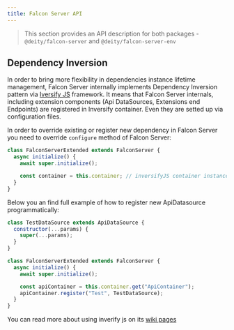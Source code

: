 ```yaml
---
title: Falcon Server API
---
```


> This section provides an API description for both packages - `@deity/falcon-server`
> and `@deity/falcon-server-env`

## Dependency Inversion

In order to bring more flexibility in dependencies instance lifetime management, Falcon Server internally implements Dependency Inversion pattern via [Iversify JS](http://inversify.io/) framework.
It means that Falcon Server internals, including extension components (Api DataSources, Extensions end Endpoints) are registered in Inversify container. Even they are setted up via configuration files.

In order to override existing or register new dependency in Falcon Server you need to override `configure` method of Falcon Server:

```javascript
class FalconServerExtended extends FalconServer {
  async initialize() {
    await super.initialize();

    const container = this.container; // inversifyJS container instance
  }
}
```

Below you an find full example of how to register new ApiDatasource programmatically:

```javascript
class TestDataSource extends ApiDataSource {
  constructor(...params) {
    super(...params);
  }
}

class FalconServerExtended extends FalconServer {
  async initialize() {
    await super.initialize();

    const apiContainer = this.container.get("ApiContainer");
    apiContainer.register("Test", TestDataSource);
  }
}
```


You can read more about using inverify js on its [wiki pages](https://github.com/inversify/InversifyJS/tree/master/wiki#wiki)

